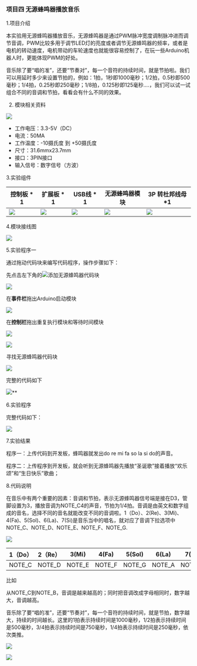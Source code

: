 ### 项目四 无源蜂鸣器播放音乐

1.项目介绍

本实验用无源蜂鸣器播放音乐，无源蜂鸣器是通过PWM脉冲宽度调制脉冲进而调节音调，PWM比较多用于调节LED灯的亮度或者调节无源蜂鸣器的频率，或者是电机的转动速度，电机带动的车轮速度也就能很容易控制了，在玩一些Arduino机器人时，更能体现PWM的好处。

音乐除了要“唱的准”，还要“节奏对”，每一个音符的持续时间，就是节拍啦。我们可以用延时多少来设置节拍的，例如：1拍，1秒即1000毫秒；1/2拍，0.5秒即500毫秒；1/4拍，0.25秒即250毫秒；1/8拍，0.125秒即125毫秒….，我们可以试一试组合不同的音调和节拍，看看会有什么不同的效果。

2. 模块相关资料

![](./media/image-20250723094355382.png)

- 工作电压：3.3-5V（DC）
- 电流：50MA
- 工作温度：-10摄氏度 到 +50摄氏度
- 尺寸：31.6mmx23.7mm
- 接口：3PIN接口
- 输入信号：数字信号（方波）

3.实验组件

| 控制板 * 1                               | 扩展板 * 1                               | USB线 * 1                                | 无源蜂鸣器模块                           | 3P 转杜邦线母*1                          |
| ---------------------------------------- | ---------------------------------------- | ---------------------------------------- | ---------------------------------------- | ---------------------------------------- |
| ![](./media/image-20250722171949593.png) | ![](./media/image-20250722171957582.png) | ![](./media/image-20250722172006370.png) | ![](./media/image-20250723094635009.png) | ![](./media/image-20250722172025792.png) |

4.模块接线图

![](./media/image-20250723094657886.png)

5.实验程序一 

通过拖动代码块来编写代码程序，操作步骤如下：

先点击左下角的![](./media/image-20250723094913975.png)添加无源蜂鸣器代码块

![](./media/image-20250723095539325.png)

在**事件栏**拖出Arduino启动模块

![](./media/image-20250723095623115.png)

在**控制栏**拖出重复执行模块和等待时间模块

![](./media/image-20250723095635183.png)

![](./media/image-20250723095641929.png)

寻找无源蜂鸣器代码块

![](./media/image-20250723095656626.png)

完整的代码如下

![](./media/image-20250723095710614.png)**

6.实验程序

完整代码如下：

![](./media/image-20250723095822556.png)

7.实验结果

程序一：上传代码到开发板，蜂鸣器就发出do re mi fa so la si do的声音。

程序二：上传程序到开发板，就会听到无源蜂鸣器先播放“圣诞歌”接着播放“欢乐颂”和“生日快乐”歌曲；

8.代码说明

在音乐中有两个重要的因素：音调和节拍，表示无源蜂鸣器信号端是接在D3，管脚设置为3，播放音调为NOTE_C4的声音，节拍为1/4拍。音调是由英文和数字组成的音名，选择不同的音名就能改变不同的音调啦。1（Do）、2(Re)、3(Mi)、4(Fa)、5(Sol)、6(La)、7(Si)是音乐当中的唱名，就对应了音调下拉选项中NOTE_C、NOTE_D、NOTE_E、NOTE_F、NOTE_G.

![](./media/image-20250723095910075.png)

| 1（Do） | 2（Re） | 3(Mi)  | 4(Fa)  | 5(Sol) | 6(La)  | 7(Si)  |
| ------- | ------- | ------ | ------ | ------ | ------ | ------ |
| NOTE_C  | NOTE_D  | NOTE_E | NOTE_F | NOTE_G | NOTE_A | NOTE_B |

比如

从NOTE_C到NOTE_B，音调是越来越高的；同时把音调改成字母相同时，数字越大，音调越高。

音乐除了要“唱的准”，还要“节奏对”，每一个音符的持续时间，就是节拍，数字越大，持续的时间越长。这里的1拍表示持续时间是1000毫秒，1/2拍表示持续时间是500毫秒，3/4拍表示持续时间是750毫秒，1/4拍表示持续时间是250毫秒，依次类推。

![](./media/image-20250723100253943.png)

![](./media/image-20250723100302547.png)

